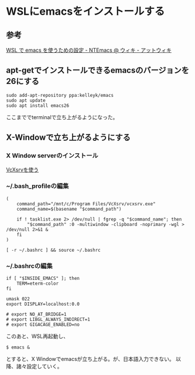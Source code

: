 # WSLにemacsをインストールする

## 参考
[WSL で emacs を使うための設定 - NTEmacs @ ウィキ - アットウィキ](https://www49.atwiki.jp/ntemacs/pages/69.html)

## apt-getでインストールできるemacsのバージョンを26にする
```
sudo add-apt-repository ppa:kelleyk/emacs
sudo apt update
sudo apt install emacs26
```
ここまででterminalで立ち上がるようになった。

## X-Windowで立ち上がるようにする
### X Window serverのインストール
[VcXsrvを使う](https://sourceforge.net/projects/vcxsrv/)

### ~/.bash_profileの編集
```
(
    command_path="/mnt/c/Program Files/VcXsrv/vcxsrv.exe"
    command_name=$(basename "$command_path")

    if ! tasklist.exe 2> /dev/null | fgrep -q "$command_name"; then
        "$command_path" :0 -multiwindow -clipboard -noprimary -wgl > /dev/null 2>&1 &
    fi
)

[ -r ~/.bashrc ] && source ~/.bashrc
```

### ~/.bashrcの編集
```
if [ "$INSIDE_EMACS" ]; then
    TERM=eterm-color
fi

umask 022
export DISPLAY=localhost:0.0

# export NO_AT_BRIDGE=1
# export LIBGL_ALWAYS_INDIRECT=1
# export GIGACAGE_ENABLED=no
```

このあと、WSL再起動し、
```
$ emacs &
```
とすると、X Windowでemacsが立ち上がる。が、日本語入力できない。
以降、諸々設定していく。